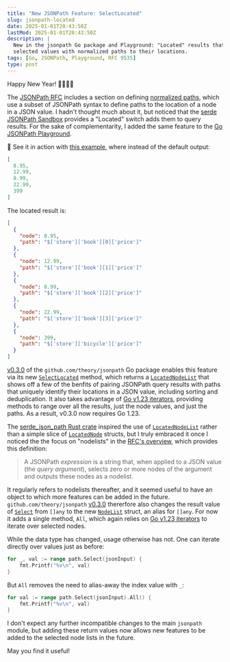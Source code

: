 ```yaml
---
title: "New JSONPath Feature: SelectLocated"
slug: jsonpath-located
date: 2025-01-01T20:43:50Z
lastMod: 2025-01-01T20:43:50Z
description: |
  New in the jsonpath Go package and Playground: "Located" results that pair
  selected values with normalized paths to their locations.
tags: [Go, JSONPath, Playground, RFC 9535]
type: post
---
```


Happy New Year! 🎉🥳🍾🥂

The [JSONPath RFC][RFC] includes a section on defining [normalized paths],
which use a subset of JSONPath syntax to define paths to the location of a
node in a JSON value. I hadn't thought much about it, but noticed that the
[serde JSONPath Sandbox] provides a "Located" switch adds them to query
results. For the sake of complementarity, I added the same feature to the [Go
JSONPath Playground].

🛝 See it in action with [this example], where instead of the default output:

``` json
[
  8.95,
  12.99,
  8.99,
  22.99,
  399
]
```

The located result is:

```json
[
  {
    "node": 8.95,
    "path": "$['store']['book'][0]['price']"
  },
  {
    "node": 12.99,
    "path": "$['store']['book'][1]['price']"
  },
  {
    "node": 8.99,
    "path": "$['store']['book'][2]['price']"
  },
  {
    "node": 22.99,
    "path": "$['store']['book'][3]['price']"
  },
  {
    "node": 399,
    "path": "$['store']['bicycle']['price']"
  }
]
```

[v0.3.0] of the `github.com/theory/jsonpath` Go package enables this feature
via its new [`SelectLocated`] method, which returns a [`LocatedNodeList`] that
shows off a few of the benfits of pairing JSONPath query results with paths
that uniquely identify their locations in a JSON value, including sorting and
deduplication. It also takes advantage of [Go v1.23 iterators], providing
methods to range over all the results, just the node values, and just the
paths. As a result, v0.3.0 now requires Go 1.23.

The [serde_json_path Rust crate] inspired the use of [`LocatedNodeList`]
rather than a simple slice of [`LocatedNode`] structs, but I truly embraced it
once I noticed the the focus on "nodelists" in the [RFC's overview], which
provides this definition:

> A JSONPath *expression* is a string that, when applied to a JSON value (the
> *query argument*), selects zero or more nodes of the argument and outputs
> these nodes as a nodelist.

It regularly refers to nodelists thereafter, and it seemed useful to have an
object to which more features can be added in the future.
`github.com/theory/jsonpath` [v0.3.0] thererfore also changes the result value
of [`Select`] from `[]any` to the new [`NodeList`] struct, an alias for
`[]any`. For now it adds a single method, `All`, which again relies on [Go
v1.23 iterators] to iterate over selected nodes.

While the data type has changed, usage otherwise has not. One can iterate
directly over values just as before:

```go
for _, val := range path.Select(jsonInput) {
    fmt.Printf("%v\n", val)
}
```

But `All` removes the need to alias-away the index value with `_`:

```go
for val := range path.Select(jsonInput).All() {
    fmt.Printf("%v\n", val)
}
```

I don't expect any further incompatible changes to the main `jsonpath` module,
but adding these return values now allows new features to be added to the
selected node lists in the future.

May you find it useful!

  [RFC]: https://www.rfc-editor.org/rfc/rfc9535.html
    "RFC 9535 JSONPath: Query Expressions for JSON"
  [normalized paths]: https://www.rfc-editor.org/rfc/rfc9535#name-normalized-paths
    "RFC 9535 JSONPath: Normalized Paths"
  [serde JSONPath Sandbox]: https://serdejsonpath.live
  [Go JSONPath Playground]: https://theory.github.io/jsonpath/
  [this example]: https://theory.github.io/jsonpath/?p=%2524..price&j=%257B%250A%2520%2520%2522store%2522%253A%2520%257B%250A%2520%2520%2520%2520%2522book%2522%253A%2520%255B%250A%2520%2520%2520%2520%2520%2520%257B%250A%2520%2520%2520%2520%2520%2520%2520%2520%2522category%2522%253A%2520%2522reference%2522%252C%250A%2520%2520%2520%2520%2520%2520%2520%2520%2522author%2522%253A%2520%2522Nigel%2520Rees%2522%252C%250A%2520%2520%2520%2520%2520%2520%2520%2520%2522title%2522%253A%2520%2522Sayings%2520of%2520the%2520Century%2522%252C%250A%2520%2520%2520%2520%2520%2520%2520%2520%2522price%2522%253A%25208.95%250A%2520%2520%2520%2520%2520%2520%257D%252C%250A%2520%2520%2520%2520%2520%2520%257B%250A%2520%2520%2520%2520%2520%2520%2520%2520%2522category%2522%253A%2520%2522fiction%2522%252C%250A%2520%2520%2520%2520%2520%2520%2520%2520%2522author%2522%253A%2520%2522Evelyn%2520Waugh%2522%252C%250A%2520%2520%2520%2520%2520%2520%2520%2520%2522title%2522%253A%2520%2522Sword%2520of%2520Honour%2522%252C%250A%2520%2520%2520%2520%2520%2520%2520%2520%2522price%2522%253A%252012.99%250A%2520%2520%2520%2520%2520%2520%257D%252C%250A%2520%2520%2520%2520%2520%2520%257B%250A%2520%2520%2520%2520%2520%2520%2520%2520%2522category%2522%253A%2520%2522fiction%2522%252C%250A%2520%2520%2520%2520%2520%2520%2520%2520%2522author%2522%253A%2520%2522Herman%2520Melville%2522%252C%250A%2520%2520%2520%2520%2520%2520%2520%2520%2522title%2522%253A%2520%2522Moby%2520Dick%2522%252C%250A%2520%2520%2520%2520%2520%2520%2520%2520%2522isbn%2522%253A%2520%25220-553-21311-3%2522%252C%250A%2520%2520%2520%2520%2520%2520%2520%2520%2522price%2522%253A%25208.99%250A%2520%2520%2520%2520%2520%2520%257D%252C%250A%2520%2520%2520%2520%2520%2520%257B%250A%2520%2520%2520%2520%2520%2520%2520%2520%2522category%2522%253A%2520%2522fiction%2522%252C%250A%2520%2520%2520%2520%2520%2520%2520%2520%2522author%2522%253A%2520%2522J.%2520R.%2520R.%2520Tolkien%2522%252C%250A%2520%2520%2520%2520%2520%2520%2520%2520%2522title%2522%253A%2520%2522The%2520Lord%2520of%2520the%2520Rings%2522%252C%250A%2520%2520%2520%2520%2520%2520%2520%2520%2522isbn%2522%253A%2520%25220-395-19395-8%2522%252C%250A%2520%2520%2520%2520%2520%2520%2520%2520%2522price%2522%253A%252022.99%250A%2520%2520%2520%2520%2520%2520%257D%250A%2520%2520%2520%2520%255D%252C%250A%2520%2520%2520%2520%2522bicycle%2522%253A%2520%257B%250A%2520%2520%2520%2520%2520%2520%2522color%2522%253A%2520%2522red%2522%252C%250A%2520%2520%2520%2520%2520%2520%2522price%2522%253A%2520399%250A%2520%2520%2520%2520%257D%250A%2520%2520%257D%250A%257D&o=1
  [v0.3.0]: https://pkg.go.dev/github.com/theory/jsonpath@v0.3.0
  [`SelectLocated`]: https://pkg.go.dev/github.com/theory/jsonpath@v0.3.0#Path.SelectLocated
  [`LocatedNodeList`]: https://pkg.go.dev/github.com/theory/jsonpath@v0.3.0#LocatedNodeList
  [Go v1.23 iterators]: https://go.dev/blog/range-functions
  [serde_json_path Rust crate]: https://crates.io/crates/serde_json_path
  [`LocatedNode`]: https://pkg.go.dev/github.com/theory/jsonpath@v0.3.0/spec#LocatedNode
  [RFC's overview]: https://www.rfc-editor.org/rfc/rfc9535#name-overview
    "RFC 9535 JSONPath: Overview"
  [`Select`]: https://pkg.go.dev/github.com/theory/jsonpath@v0.3.0#Path.Select
  [`NodeList`]: https://pkg.go.dev/github.com/theory/jsonpath@v0.3.0#NodeList